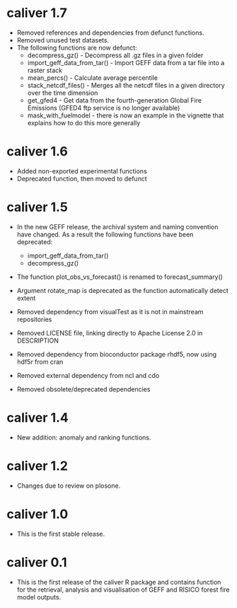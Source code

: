 # caliver 1.7

* Removed references and dependencies from defunct functions.
* Removed unused test datasets.
* The following functions are now defunct:
  * decompress_gz() - Decompress all .gz files in a given folder
  * import_geff_data_from_tar() - Import GEFF data from a tar file into a raster stack
  * mean_percs() - Calculate average percentile
  * stack_netcdf_files() - Merges all the netcdf files in a given directory over the time dimension
  * get_gfed4 - Get data from the fourth-generation Global Fire Emissions (GFED4 ftp service is no longer available)
  * mask_with_fuelmodel - there is now an example in the vignette that explains how to do this more generally


# caliver 1.6

* Added non-exported experimental functions
* Deprecated function, then moved to defunct

# caliver 1.5

* In the new GEFF release, the archival system and naming convention have changed. As a result the following functions have been deprecated:

  - import_geff_data_from_tar()
  - decompress_gz()

* The function plot_obs_vs_forecast() is renamed to forecast_summary()
* Argument rotate_map is deprecated as the function automatically detect extent
* Removed dependency from visualTest as it is not in mainstream repositories
* Removed LICENSE file, linking directly to Apache License 2.0 in DESCRIPTION
* Removed dependency from bioconductor package rhdf5, now using hdf5r from cran
* Removed external dependency from ncl and cdo
* Removed obsolete/deprecated dependencies

# caliver 1.4

* New addition: anomaly and ranking functions.

# caliver 1.2

* Changes due to review on plosone.

# caliver 1.0

* This is the first stable release.

# caliver 0.1

* This is the first release of the caliver R package and contains function for the retrieval, analysis and visualisation of GEFF and RISICO forest fire model outputs.
